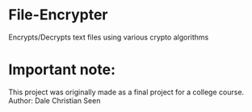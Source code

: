 # File-Encrypter

Encrypts/Decrypts text files using various crypto algorithms

# Important note:

This project was originally made as a final project for a college course.
Author: Dale Christian Seen
